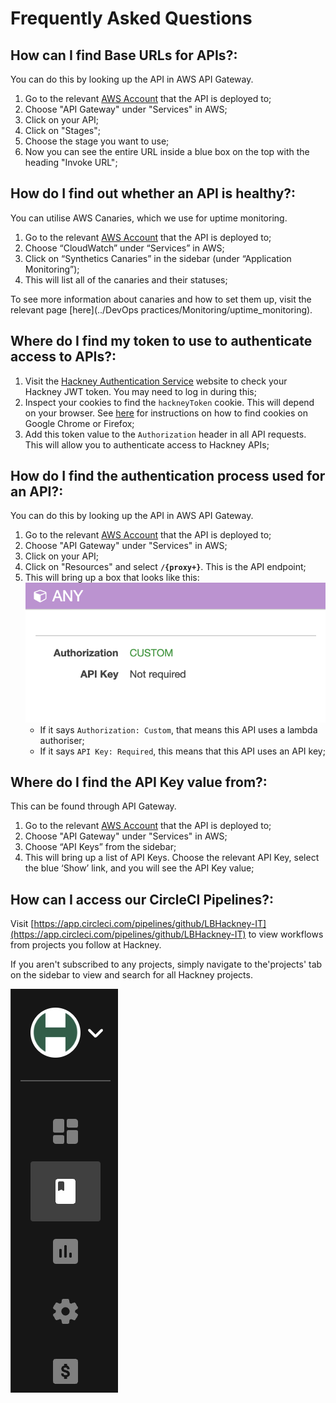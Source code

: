 # Frequently Asked Questions

## How can I find Base URLs for APIs?:

You can do this by looking up the API in AWS API Gateway.
1. Go to the relevant [AWS Account](https://d-936715b9ec.awsapps.com/start#/) that the API is deployed to;
2. Choose "API Gateway" under "Services" in AWS;
3. Click on your API;
4. Click on "Stages";
5. Choose the stage you want to use;
6. Now you can see the entire URL inside a blue box on the top with the heading "Invoke URL";

## How do I find out whether an API is healthy?:

You can utilise AWS Canaries, which we use for uptime monitoring.
1. Go to the relevant [AWS Account](https://d-936715b9ec.awsapps.com/start#/) that the API is deployed to;
2. Choose “CloudWatch” under “Services” in AWS;
3. Click on “Synthetics Canaries” in the sidebar (under “Application Monitoring”);
4. This will list all of the canaries and their statuses;

To see more information about canaries and how to set them up, visit the relevant page [here](../DevOps practices/Monitoring/uptime_monitoring).

## Where do I find my token to use to authenticate access to APIs?:

1. Visit the [Hackney Authentication Service](https://auth.hackney.gov.uk/auth?redirect_uri=https://auth.hackney.gov.uk/auth/check_token) website to check your Hackney JWT token. You may need to log in during this;
2. Inspect your cookies to find the `hackneyToken` cookie. This will depend on your browser. See [here](https://cookie-script.com/documentation/how-to-check-cookies-on-chrome-and-firefox) for instructions on how to find cookies on Google Chrome or Firefox;
3. Add this token value to the `Authorization` header in all API requests. This will allow you to authenticate access to Hackney APIs;

## How do I find the authentication process used for an API?:

You can do this by looking up the API in AWS API Gateway.
1. Go to the relevant [AWS Account](https://d-936715b9ec.awsapps.com/start#/) that the API is deployed to;
2. Choose "API Gateway" under "Services" in AWS;
3. Click on your API;
4. Click on "Resources" and select  **`/{proxy+}`**. This is the API endpoint;
5. This will bring up a box that looks like this:
    ![API Authorization](./doc-images/api_authorisation.png)
    - If it says `Authorization: Custom`, that means this API uses a lambda authoriser;
    - If it says `API Key: Required`, this means that this API uses an API key;

## Where do I find the API Key value from?:

This can be found through API Gateway.
1. Go to the relevant [AWS Account](https://d-936715b9ec.awsapps.com/start#/) that the API is deployed to;
2. Choose "API Gateway" under "Services" in AWS;
3. Choose “API Keys” from the sidebar;
4. This will bring up a list of API Keys. Choose the relevant API Key, select the blue ‘Show’ link, and you will see the API Key value;

## How can I access our CircleCI Pipelines?:

Visit [https://app.circleci.com/pipelines/github/LBHackney-IT](https://app.circleci.com/pipelines/github/LBHackney-IT) to view workflows from projects you follow at Hackney.

If you aren't subscribed to any projects, simply navigate to the'projects' tab on the sidebar to view and search for all Hackney projects.

![Circle CI Sidebar - Click on the second icon (projects) to view all projects in a workspace](./doc-images/CircleCI_sidebar.png)
